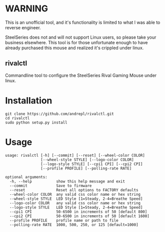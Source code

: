

WARNING
=======

This is an unofficial tool, and it's functionality is limited to what I was able to reverse engineer.

SteelSeries does not and will not support Linux users, so please take your business elsewhere.  This tool is for those unfortunate enough to have already purchased this mouse and realized it's crippled under linux.



rivalctl
--------

Commandline tool to configure the SteelSeries Rival Gaming Mouse under linux.


Installation
============

    git clone https://github.com/andrepl/rivalctl.git
    cd rivalctl
    sudo python setup.py install

Usage
=====

    usage: rivalctl [-h] [--commit] [--reset] [--wheel-color COLOR]
                    [--wheel-style STYLE] [--logo-color COLOR]
                    [--logo-style STYLE] [--cpi1 CPI] [--cpi2 CPI]
                    [--profile PROFILE] [--polling-rate RATE]

    optional arguments:
      -h, --help           show this help message and exit
      --commit             Save to firmware
      --reset              Reset all options to FACTORY defaults
      --wheel-color COLOR  any valid css color name or hex string
      --wheel-style STYLE  LED Style [1=Steady, 2-4=Breathe Speed]
      --logo-color COLOR   any valid css color name or hex string
      --logo-style STYLE   LED Style [1=Steady, 2-4=Breathe Speed]
      --cpi1 CPI           50-6500 in increments of 50 [default 800]
      --cpi2 CPI           50-6500 in increments of 50 [default 1600]
      --profile PROFILE    profile name or path to file
      --polling-rate RATE  1000, 500, 250, or 125 [default=1000]

